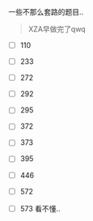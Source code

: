 一些不那么套路的题目..

> XZA早做完了qwq

- [ ] 110

- [ ] 233

- [ ] 272

- [ ] 292

- [ ] 295

- [ ] 372

- [ ] 373

- [ ] 395

- [ ] 446

- [ ] 572

- [ ] 573 看不懂..
